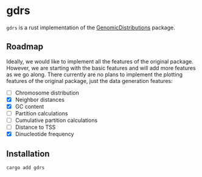 # gdrs
`gdrs` is a rust implementation of the [GenomicDistributions](https://github.com/databio/GenomicDistributions) package.

## Roadmap
Ideally, we would like to implement all the features of the original package. However, we are starting with the basic features and will add more features as we go along. There currently are no plans to implement the plotting features of the original package, just the data generation features:

- [ ] Chromosome distribution
- [x] Neighbor distances
- [x] GC content
- [ ] Partition calculations
- [ ] Cumulative partition calculations
- [ ] Distance to TSS
- [x] Dinucleotide frequency

## Installation
```bash
cargo add gdrs
```
